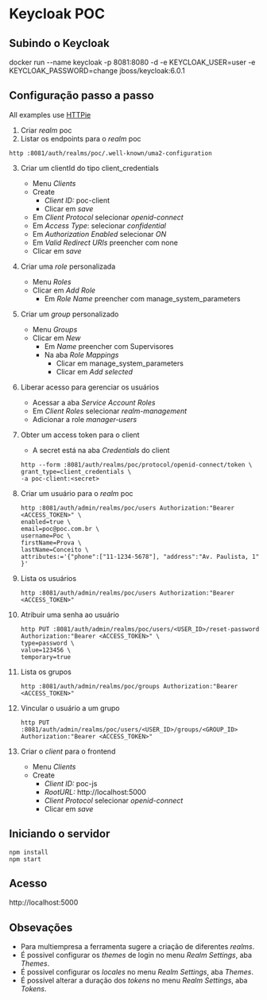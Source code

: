 # Keycloak POC

## Subindo o Keycloak
docker run --name keycloak -p 8081:8080 -d -e KEYCLOAK_USER=user -e KEYCLOAK_PASSWORD=change jboss/keycloak:6.0.1

## Configuração passo a passo
All examples use [HTTPie](https://httpie.org/)

1) Criar *realm* poc
2) Listar os endpoints para o *realm* poc
```
http :8081/auth/realms/poc/.well-known/uma2-configuration
```

3) Criar um clientId do tipo client_credentials
    * Menu *Clients*
    * Create
        * *Client ID:* poc-client
        * Clicar em *save*
    * Em *Client Protocol* selecionar *openid-connect* 
    * Em *Access Type*: selecionar *confidential*
    * Em *Authorization Enabled* selecionar *ON*
    * Em *Valid Redirect URIs* preencher com none
    * Clicar em *save*
    
4) Criar uma *role* personalizada
    * Menu *Roles*
    * Clicar em *Add Role*
        * Em *Role Name* preencher com manage_system_parameters
        
5) Criar um *group* personalizado
    * Menu *Groups*
    * Clicar em *New*
        * Em *Name* preencher com Supervisores
        * Na aba *Role Mappings*
            * Clicar em manage_system_parameters
            * Clicar em *Add selected*

5) Liberar acesso para gerenciar os usuários
    * Acessar a aba *Service Account Roles*
    * Em *Client Roles* selecionar *realm-management*
    * Adicionar a role *manager-users*

6) Obter um access token para o client
    * A secret está na aba *Credentials* do client
    ```
    http --form :8081/auth/realms/poc/protocol/openid-connect/token \ 
    grant_type=client_credentials \ 
    -a poc-client:<secret>
    ```

7) Criar um usuário para o *realm* poc
    ``` 
    http :8081/auth/admin/realms/poc/users Authorization:"Bearer <ACCESS_TOKEN>" \
    enabled=true \
    email=poc@poc.com.br \
    username=Poc \
    firstName=Prova \
    lastName=Conceito \
    attributes:='{"phone":["11-1234-5678"], "address":"Av. Paulista, 1" }'
    ```

8) Lista os usuários
    ```
    http :8081/auth/admin/realms/poc/users Authorization:"Bearer <ACCESS_TOKEN>"
    ```
    
9) Atribuir uma senha ao usuário
    ```
    http PUT :8081/auth/admin/realms/poc/users/<USER_ID>/reset-password Authorization:"Bearer <ACCESS_TOKEN>" \
    type=password \
    value=123456 \
    temporary=true
    ```
    
10) Lista os grupos
    ```
    http :8081/auth/admin/realms/poc/groups Authorization:"Bearer <ACCESS_TOKEN>"
    ```

11) Vincular o usuário a um grupo
    ```
    http PUT :8081/auth/admin/realms/poc/users/<USER_ID>/groups/<GROUP_ID> Authorization:"Bearer <ACCESS_TOKEN>"
    ```

12) Criar o *client* para o frontend
    * Menu *Clients*
    * Create
        * *Client ID:* poc-js
        * *RootURL:* http://localhost:5000
        * *Client Protocol* selecionar *openid-connect*  
        * Clicar em *save*
        

## Iniciando o servidor
```
npm install
npm start
``` 

## Acesso
http://localhost:5000

## Obsevações
* Para multiempresa a ferramenta sugere a criação de diferentes *realms*.
* É possivel configurar os *themes* de login no menu *Realm Settings*, aba *Themes*.
* É possivel configurar os *locales* no menu *Realm Settings*, aba *Themes*.
* É possível alterar a duração dos *tokens* no menu *Realm Settings*, aba *Tokens*.